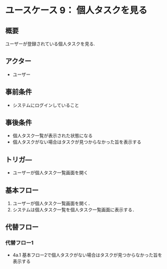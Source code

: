 # ユースケース 9： 個人タスクを見る

## 概要
ユーザーが登録されている個人タスクを見る.

## アクター
- ユーザー

## 事前条件
- システムにログインしていること

## 事後条件
- 個人タスク一覧が表示された状態になる
- 個人タスクがない場合はタスクが見つからなかった旨を表示する

## トリガ―
- ユーザーが個人タスク一覧画面を開く

## 基本フロー
1. ユーザーが個人タスク一覧画面を開く．
2. システムは個人タスク一覧を個人タスク一覧画面に表示する．

## 代替フロー
### 代替フロー1
- 4a.1  基本フロー2で個人タスクがない場合はタスクが見つからなかった旨を表示する